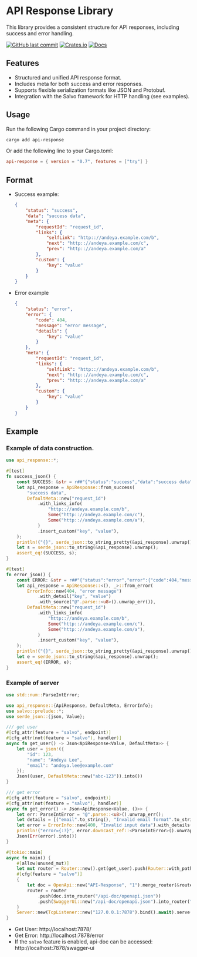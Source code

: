 # API Response Library

This library provides a consistent structure for API responses, including success and error handling.

[![GitHub last commit](https://img.shields.io/github/last-commit/andeya/api-response)](https://github.com/andeya/api-response/commits/main)
[![Crates.io](https://img.shields.io/crates/v/api-response.svg)](https://crates.io/crates/api-response)
[![Docs](https://docs.rs/api-response/badge.svg)](https://docs.rs/api-response)

## Features

-   Structured and unified API response format.
-   Includes meta for both success and error responses.
-   Supports flexible serialization formats like JSON and Protobuf.
-   Integration with the Salvo framework for HTTP handling (see examples).

## Usage

Run the following Cargo command in your project directory:

```sh
cargo add api-response
```

Or add the following line to your Cargo.toml:

```toml
api-response = { version = "0.7", features = ["try"] }
```

## Format

-   Success example:

    ```json
    {
        "status": "success",
        "data": "success data",
        "meta": {
            "requestId": "request_id",
            "links": {
                "selfLink": "http:://andeya.example.com/b",
                "next": "http:://andeya.example.com/c",
                "prev": "http:://andeya.example.com/a"
            },
            "custom": {
                "key": "value"
            }
        }
    }
    ```

-   Error example

    ```json
    {
        "status": "error",
        "error": {
            "code": 404,
            "message": "error message",
            "details": {
                "key": "value"
            }
        },
        "meta": {
            "requestId": "request_id",
            "links": {
                "selfLink": "http:://andeya.example.com/b",
                "next": "http:://andeya.example.com/c",
                "prev": "http:://andeya.example.com/a"
            },
            "custom": {
                "key": "value"
            }
        }
    }
    ```

## Example

### Example of data construction.

```rust
use api_response::*;

#[test]
fn success_json() {
    const SUCCESS: &str = r##"{"status":"success","data":"success data","meta":{"requestId":"request_id","links":{"selfLink":"http:://andeya.example.com/b","next":"http:://andeya.example.com/c","prev":"http:://andeya.example.com/a"},"custom":{"key":"value"}}}"##;
    let api_response = ApiResponse::from_success(
        "success data",
        DefaultMeta::new("request_id")
            .with_links_info(
                "http:://andeya.example.com/b",
                Some("http:://andeya.example.com/c"),
                Some("http:://andeya.example.com/a"),
            )
            .insert_custom("key", "value"),
    );
    println!("{}", serde_json::to_string_pretty(&api_response).unwrap());
    let s = serde_json::to_string(&api_response).unwrap();
    assert_eq!(SUCCESS, s);
}

#[test]
fn error_json() {
    const ERROR: &str = r##"{"status":"error","error":{"code":404,"message":"error message","details":{"key":"value"}},"meta":{"requestId":"request_id","links":{"selfLink":"http:://andeya.example.com/b","next":"http:://andeya.example.com/c","prev":"http:://andeya.example.com/a"},"custom":{"key":"value"}}}"##;
    let api_response = ApiResponse::<(), _>::from_error(
        ErrorInfo::new(404, "error message")
            .with_detail("key", "value")
            .with_source("@".parse::<u8>().unwrap_err()),
        DefaultMeta::new("request_id")
            .with_links_info(
                "http:://andeya.example.com/b",
                Some("http:://andeya.example.com/c"),
                Some("http:://andeya.example.com/a"),
            )
            .insert_custom("key", "value"),
    );
    println!("{}", serde_json::to_string_pretty(&api_response).unwrap());
    let e = serde_json::to_string(&api_response).unwrap();
    assert_eq!(ERROR, e);
}
```

### Example of server

```rust
use std::num::ParseIntError;

use api_response::{ApiResponse, DefaultMeta, ErrorInfo};
use salvo::prelude::*;
use serde_json::{json, Value};

/// get user
#[cfg_attr(feature = "salvo", endpoint)]
#[cfg_attr(not(feature = "salvo"), handler)]
async fn get_user() -> Json<ApiResponse<Value, DefaultMeta>> {
    let user = json!({
        "id": 123,
        "name": "Andeya Lee",
        "email": "andeya.lee@example.com"
    });
    Json((user, DefaultMeta::new("abc-123")).into())
}

/// get error
#[cfg_attr(feature = "salvo", endpoint)]
#[cfg_attr(not(feature = "salvo"), handler)]
async fn get_error() -> Json<ApiResponse<Value, ()>> {
    let err: ParseIntError = "@".parse::<u8>().unwrap_err();
    let details = [("email".to_string(), "Invalid email format".to_string())].iter().cloned().collect();
    let error = ErrorInfo::new(400, "Invalid input data").with_details(details).with_source(err);
    println!("error={:?}", error.downcast_ref::<ParseIntError>().unwrap());
    Json(Err(error).into())
}

#[tokio::main]
async fn main() {
    #[allow(unused_mut)]
    let mut router = Router::new().get(get_user).push(Router::with_path("error").get(get_error));
    #[cfg(feature = "salvo")]
    {
        let doc = OpenApi::new("API-Response", "1").merge_router(&router);
        router = router
            .push(doc.into_router("/api-doc/openapi.json"))
            .push(SwaggerUi::new("/api-doc/openapi.json").into_router("swagger-ui"));
    }
    Server::new(TcpListener::new("127.0.0.1:7878").bind().await).serve(router).await;
}
```

-   Get User: http://localhost:7878/
-   Get Error: http://localhost:7878/error
-   If the `salvo` feature is enabled, api-doc can be accessed: http://localhost:7878/swagger-ui
